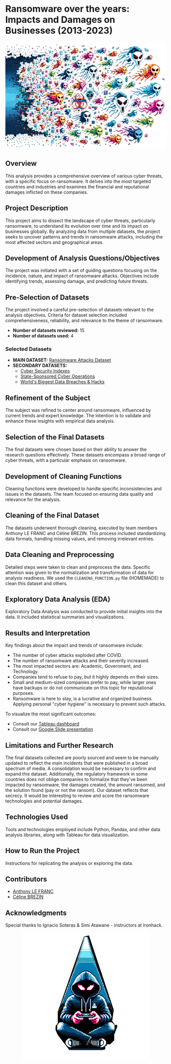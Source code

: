 

# Ransomware over the years: Impacts and Damages on Businesses (2013-2023)

![ransomwares](https://github.com/anthonylefranc/mid_project/blob/main/resources/ransomwares.png?raw=true)

## Overview
This analysis provides a comprehensive overview of various cyber threats, with a specific focus on ransomware. It delves into the most targeted countries and industries and examines the financial and reputational damages inflicted on these companies.

## Project Description
This project aims to dissect the landscape of cyber threats, particularly ransomware, to understand its evolution over time and its impact on businesses globally. By analyzing data from multiple datasets, the project seeks to uncover patterns and trends in ransomware attacks, including the most affected sectors and geographical areas. 

## Development of Analysis Questions/Objectives
The project was initiated with a set of guiding questions focusing on the incidence, nature, and impact of ransomware attacks. Objectives include identifying trends, assessing damage, and predicting future threats.

## Pre-Selection of Datasets
The project involved a careful pre-selection of datasets relevant to the analysis objectives. Criteria for dataset selection included comprehensiveness, reliability, and relevance to the theme of ransomware.

- **Number of datasets reviewed:** 15
- **Number of datasets used:** 4

### Selected Datasets

- **MAIN DATASET:** [Ransomware Attacks Dataset](https://www.kaggle.com/datasets/joebeachcapital/ransomware-attacks)
- **SECONDARY DATASETS:**
  - [Cyber Security Indexes](https://www.kaggle.com/datasets/katerynameleshenko/cyber-security-indexes) 
  - [State-Sponsored Cyber Operations](https://www.kaggle.com/datasets/justin2028/state-sponsored-cyber-operations-2005-present)
  - [World's Biggest Data Breaches & Hacks](https://www.kaggle.com/datasets/joebeachcapital/worlds-biggest-data-breaches-and-hacks)

## Refinement of the Subject
The subject was refined to center around ransomware, influenced by current trends and expert knowledge. The intention is to validate and enhance these insights with empirical data analysis.

## Selection of the Final Datasets
The final datasets were chosen based on their ability to answer the research questions effectively. These datasets encompass a broad range of cyber threats, with a particular emphasis on ransomware.

## Development of Cleaning Functions
Cleaning functions were developed to handle specific inconsistencies and issues in the datasets. The team focused on ensuring data quality and relevance for the analysis.

## Cleaning of the Final Dataset
The datasets underwent thorough cleaning, executed by team members Anthony LE FRANC and Céline BREZIN. This process included standardizing data formats, handling missing values, and removing irrelevant entries.

## Data Cleaning and Preprocessing
Detailed steps were taken to clean and preprocess the data. Specific attention was given to the normalization and transformation of data for analysis readiness. We used the `CLEANING_FUNCTION.py` file (HOMEMADE) to clean this dataset and others.

## Exploratory Data Analysis (EDA)
Exploratory Data Analysis was conducted to provide initial insights into the data. It included statistical summaries and visualizations.

## Results and Interpretation
Key findings about the impact and trends of ransomware include:
- The number of cyber attacks exploded after COVID.
- The number of ransomware attacks and their severity increased.
- The most impacted sectors are: Academic, Government, and Technology.
- Companies tend to refuse to pay, but it highly depends on their sizes.
- Small and medium-sized companies prefer to pay, while larger ones have backups or do not communicate on this topic for reputational purposes.
- Ransomware is here to stay, is a lucrative and organized business. Applying personal "cyber hygiene" is necessary to prevent such attacks.

To visualize the most significant outcomes:
- Consult our [Tableau dashboard](https://public.tableau.com/app/profile/anthony.le.franc/viz/ransomware_analysis_V1/Dashboard1?publish=yes)
- Consult our [Google Slide presentation](https://docs.google.com/presentation/d/1Rb5VhdbESkpwMW7zDoR9JVZb6kLQUWwctOVTxdM_Lpk/edit?usp=sharing)

## Limitations and Further Research
The final datasets collected are poorly sourced and seem to be manually updated to reflect the main incidents that were published in a broad spectrum of media. A consolidation would be necessary to confirm and expand this dataset. Additionally, the regulatory framework in some countries does not oblige companies to formalize that they've been impacted by ransomware, the damages created, the amount ransomed, and the solution found (pay or not the ransom). Our dataset reflects that secrecy. It would be interesting to review and score the ransomware technologies and potential damages.

## Technologies Used
Tools and technologies employed include Python, Pandas, and other data analysis libraries, along with Tableau for data visualization.

## How to Run the Project
Instructions for replicating the analysis or exploring the data.

## Contributors
- [Anthony LE FRANC](https://fr.linkedin.com/in/anthony-le-franc)
- [Céline BREZIN](https://www.linkedin.com/in/celine-brezin/)

## Acknowledgments
Special thanks to Ignacio Soteras & Simi Atawane - instructors at Ironhack.



<p align="center">
  <img src="https://github.com/anthonylefranc/mid_project/blob/main/resources/hacker.png?raw=true" alt="Hacker_boy"/>
</p>

